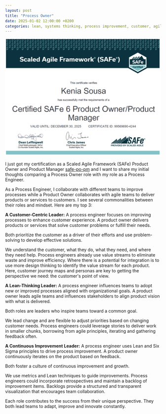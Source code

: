 ```yaml
---
layout: post
title: "Process Owner"
date: 2025-01-02 12:00:00 +0200
categories: lean, systems thinking, process improvement, customer, agile
---
```


![Network](/images/posts/safe-po-pm.png)

I just got my certification as a Scaled Agile Framework (SAFe) Product Owner and Product Manager [safe-po-pm] and I want to share my initial thoughts comparing a Process Owner role with my role as a Process Engineer.

As a Process Engineer, I collaborate with different teams to improve processes while a Product Owner collaborates with agile teams to deliver products or services to customers. I see several commonalities between their roles and mindset. Here are my top 3:

<!-- more -->

**A Customer-Centric Leader:** A process engineer focuses on improving processes to enhance customer experience. A product owner delivers products or services that solve customer problems or fulfill their needs.

Both prioritize the customer as a driver of their efforts and use problem-solving to develop effective solutions.

We understand the customer, what they do, what they need, and where they need help. Process engineers already use value streams to eliminate waste and improve efficiency. Where there is a potential for integration is to use more design thinking to identify the value stream for each product. Here, customer journey maps and personas are key to getting the perspective we need: the customer's point of view.

**A Lean-Thinking Leader:** A process engineer influences teams to adopt new or improved processes aligned with organizational goals. A product owner leads agile teams and influences stakeholders to align product vision with what is delivered. 

Both roles are leaders who inspire teams toward a common goal. 

We lead change and are flexible to adjust priorities based on changing customer needs. Process engineers could leverage stories to deliver work in smaller chunks, borrowing from agile principles, iterating and gathering feedback often.

**A Continuous Improvement Leader:** A process engineer uses Lean and Six Sigma principles to drive process improvement. A product owner continuously iterates on the product based on feedback.

Both foster a culture of continuous improvement and growth.

We use metrics and Lean techniques to guide improvements. Process engineers could incorporate retrospectives and maintain a backlog of improvement items. Backlogs provide a structured and transparent visualization that encourages team collaboration.

Each role contributes to the success from their unique perspective. They both lead teams to adapt, improve and innovate constantly.


[safe-po-pm]: https://scaledagile.com/training/safe-product-owner-product-manager/
